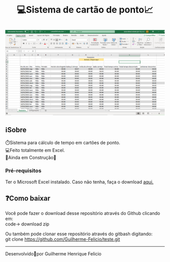 <h1 align="center">
    💻Sistema de cartão de ponto📈</h1>
    <br>
    <img alt="Foto do sistema" src="./screenshots/sistema.png"/>

<h2>
   ℹ️Sobre
</h2>
⏱️Sistema para cálculo de tempo em cartões de ponto. <br>
💻Feito totalmente em Excel.<br>
👷Ainda em Construção🚧

<h3>Pré-requisitos</h3>

<p>Ter o Microsoft Excel instalado. Caso não tenha, faça o download <a href="https://www.microsoft.com/pt-br/microsoft-365/excel">aqui.</a></p>

<h2>❓Como baixar</h2>
Você pode fazer o download desse repositório através do Github clicando em:<br>
code-> download zip

Ou também pode clonar esse repositório através do gitbash digitando:<br>
git clone https://github.com/Guilherme-Felicio/teste.git
<hr height="4px">
Desenvolvido🖤por Guilherme Henrique Felicio


